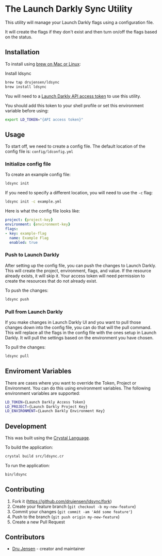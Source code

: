 # The Launch Darkly Sync Utility

This utility will manage your Launch Darkly flags using a configuration file.

It will create the flags if they don't exist and then turn on/off the flags based on the status.

## Installation

To install using [brew on Mac or Linux](https://brew.sh/):

Install ldsync
```sh
brew tap drujensen/ldsync
brew install ldsync
```

You will need to a [Launch Darkly API access token](https://docs.launchdarkly.com/home/account-security/api-access-tokens) to use this utility.

You should add this token to your shell profile or set this environment variable before using:
```sh
export LD_TOKEN="{API access token}"
```

## Usage

To start off, we need to create a config file.  The default location of the config file is: `config/ldconfig.yml`

### Initialize config file

To create an example config file:
```sh
ldsync init
```

If you need to specify a different location, you will need to use the `-c` flag:
```sh
ldsync init -c example.yml
```

Here is what the config file looks like:
```yaml
project: {project-key}
environment: {environment-key}
flags:
- key: example-flag
  name: Example Flag
  enabled: true
```

### Push to Launch Darkly

After setting up the config file, you can push the changes to Launch Darkly.  This will create the project, environment, flags, and value.  If the resource already exists, it will skip it. Your access token will need permission to create the resources that do not already exist.

To push the changes:
```sh
ldsync push
```

### Pull from Launch Darkly

If you make changes in Launch Darkly UI and you want to pull those changes down into the config file, you can do that will the pull command.  This will replace all the flags in the config file with the ones setup in Launch Darkly.  It will pull the settings based on the environment you have chosen.

To pull the changes:
```sh
ldsync pull
```

## Enviroment Variables

There are cases where you want to override the Token, Project or Environment.  You can do this using environment variables.
The following environment variables are supported:
```sh
LD_TOKEN={Launch Darkly Access Token}
LD_PROJECT={Launch Darkly Project Key}
LD_ENVIRONMENT={Launch Darkly Environment Key}
```

## Development

This was built using the [Crystal Language](https://crystal-lang.org/).

To build the application:
```bash
crystal build src/ldsync.cr
```

To run the application:
```bash
bin/ldsync
```

## Contributing

1. Fork it (<https://github.com/drujensen/ldsync/fork>)
2. Create your feature branch (`git checkout -b my-new-feature`)
3. Commit your changes (`git commit -am 'Add some feature'`)
4. Push to the branch (`git push origin my-new-feature`)
5. Create a new Pull Request

## Contributors

- [Dru Jensen](https://github.com/drujensen) - creator and maintainer
